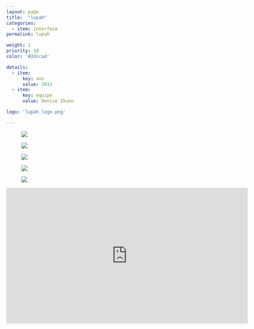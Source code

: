 ```yaml
---
layout: page
title:  "lupah"
categories:
  - item: interface
permalink: lupah

weight: 1
priority: 10
color: '#2dccad'

details:
  - item:
      key: ano
      value: 2013
  - item:
      key: equipe
      value: Denise Ikuno

logo: 'lupah_logo.png'

---
```


<figure><img src="{{ site.baseurl }}/assets/lupah/animate1.jpg"/></figure>

<figure><img src="{{ site.baseurl }}/assets/lupah/animate2.jpg"/></figure>

<figure><img src="{{ site.baseurl }}/assets/lupah/text1.jpg"/></figure>

<figure><img src="{{ site.baseurl }}/assets/lupah/text2.jpg"/></figure>

<figure><img src="{{ site.baseurl }}/assets/lupah/text3.jpg"/></figure>

<iframe src="https://player.vimeo.com/video/237033300?color=2dccad&byline=0&portrait=0" width="640" height="360" frameborder="0" webkitallowfullscreen mozallowfullscreen allowfullscreen></iframe>
